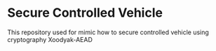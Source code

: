 # Secure Controlled Vehicle

This repository used for mimic how to secure controlled vehicle using cryptography Xoodyak-AEAD
